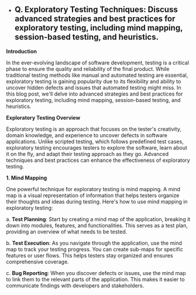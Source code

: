 - ## Q. Exploratory Testing Techniques: Discuss advanced strategies and best practices for exploratory testing, including mind mapping, session-based testing, and heuristics.

**Introduction**

In the ever-evolving landscape of software development, testing is a critical phase to ensure the quality and reliability of the final product. While traditional testing methods like manual and automated testing are essential, exploratory testing is gaining popularity due to its flexibility and ability to uncover hidden defects and issues that automated testing might miss. In this blog post, we'll delve into advanced strategies and best practices for exploratory testing, including mind mapping, session-based testing, and heuristics.

**Exploratory Testing Overview**

Exploratory testing is an approach that focuses on the tester's creativity, domain knowledge, and experience to uncover defects in software applications. Unlike scripted testing, which follows predefined test cases, exploratory testing encourages testers to explore the software, learn about it on the fly, and adapt their testing approach as they go. Advanced techniques and best practices can enhance the effectiveness of exploratory testing.

**1.  Mind Mapping**

One powerful technique for exploratory testing is mind mapping. A mind map is a visual representation of information that helps testers organize their thoughts and ideas during testing. Here's how to use mind mapping in exploratory testing:

a. **Test Planning**: Start by creating a mind map of the application, breaking it down into modules, features, and functionalities. This serves as a test plan, providing an overview of what needs to be tested.

b. **Test Execution**: As you navigate through the application, use the mind map to track your testing progress. You can create sub-maps for specific features or user flows. This helps testers stay organized and ensures comprehensive coverage.

c. **Bug Reporting**: When you discover defects or issues, use the mind map to link them to the relevant parts of the application. This makes it easier to communicate findings with developers and stakeholders.
